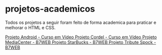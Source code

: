 # projetos-academicos
 Todos os projetos a seguir foram feito de forma academica para praticar e melhorar o HTML e CSS.

<lil> <a href="https://joaopauloffnogueira.github.io/projetos-academicos/android/"> Projeto Android - Curso em Vídeo </a> </li> 
<lil> <a href="https://joaopauloffnogueira.github.io/projetos-academicos/Cordel/"> Projeto Cordel - Curso em Vídeo </a> </li> 
<lil> <a href="https://joaopauloffnogueira.github.io/projetos-academicos/mediacenter/"> Projeto MediaCenter - B7WEB </a> </li> 
<lil> <a href="https://joaopauloffnogueira.github.io/projetos-academicos/starbucks/"> Projeto StarBucks - B7WEB </a> </li> 
<lil> <a href="https://joaopauloffnogueira.github.io/projetos-academicos/tribute spock/"> Projeto Tribute Spock - B7WEB </a> </li> 
